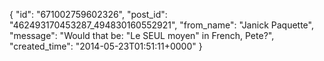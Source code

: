  {
   "id": "671002759602326",
   "post_id": "462493170453287_494830160552921",
   "from_name": "Janick Paquette",
   "message": "Would that be: \"Le SEUL moyen\" in French, Pete?",
   "created_time": "2014-05-23T01:51:11+0000"
 }
